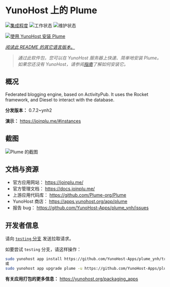 <!--
注意：此 README 由 <https://github.com/YunoHost/apps/tree/master/tools/readme_generator> 自动生成
请勿手动编辑。
-->

# YunoHost 上的 Plume

[![集成程度](https://apps.yunohost.org/badge/integration/plume)](https://ci-apps.yunohost.org/ci/apps/plume/)
![工作状态](https://apps.yunohost.org/badge/state/plume)
![维护状态](https://apps.yunohost.org/badge/maintained/plume)

[![使用 YunoHost 安装 Plume](https://install-app.yunohost.org/install-with-yunohost.svg)](https://install-app.yunohost.org/?app=plume)

*[阅读此 README 的其它语言版本。](./ALL_README.md)*

> *通过此软件包，您可以在 YunoHost 服务器上快速、简单地安装 Plume。*  
> *如果您还没有 YunoHost，请参阅[指南](https://yunohost.org/install)了解如何安装它。*

## 概况

Federated blogging engine, based on ActivityPub. It uses the Rocket framework, and Diesel to interact with the database.


**分发版本：** 0.7.2~ynh2

**演示：** <https://joinplu.me/#instances>

## 截图

![Plume 的截图](./doc/screenshots/screenshot.png)

## 文档与资源

- 官方应用网站： <https://joinplu.me/>
- 官方管理文档： <https://docs.joinplu.me/>
- 上游应用代码库： <https://github.com/Plume-org/Plume>
- YunoHost 商店： <https://apps.yunohost.org/app/plume>
- 报告 bug： <https://github.com/YunoHost-Apps/plume_ynh/issues>

## 开发者信息

请向 [`testing` 分支](https://github.com/YunoHost-Apps/plume_ynh/tree/testing) 发送拉取请求。

如要尝试 `testing` 分支，请这样操作：

```bash
sudo yunohost app install https://github.com/YunoHost-Apps/plume_ynh/tree/testing --debug
或
sudo yunohost app upgrade plume -u https://github.com/YunoHost-Apps/plume_ynh/tree/testing --debug
```

**有关应用打包的更多信息：** <https://yunohost.org/packaging_apps>
